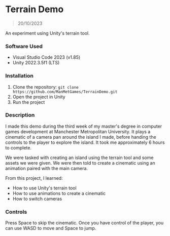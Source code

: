 # Terrain Demo

> 20/10/2023

An experiment using Unity's terrain tool.

### Software Used

- Visual Studio Code 2023 (v1.85)
- Unity 2022.3.5f1 (LTS)

### Installation

1.  Clone the repository: `git clone https://github.com/ManMetGames/TerrainDemo.git`
2.  Open the project in Unity
3.  Run the project

### Description

I made this demo during the third week of my master's degree in computer games development at Manchester Metropolitan University. It plays a cinematic of a camera pan around the island I made, before handing the controls to the player to explore the island. It took me approximately 6 hours to complete.

We were tasked with creating an island using the terrain tool and some assets we were given. We were then told to create a cinematic using an animation paired with the main camera.

From this project, I learned:
- How to use Unity's terrain tool
- How to use animations to create a cinematic
- How to switch cameras

### Controls

Press Space to skip the cinematic. Once you have control of the player, you can use WASD to move and Space to jump.
